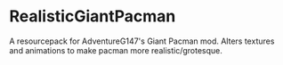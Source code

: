 # RealisticGiantPacman
A resourcepack for AdventureG147's Giant Pacman mod. Alters textures and animations to make pacman more realistic/grotesque.

